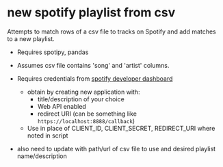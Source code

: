 # new spotify playlist from csv

Attempts to match rows of a csv file to tracks on Spotify and add matches to a new playlist. 


- Requires spotipy, pandas
	
- Assumes csv file contains 'song' and 'artist' columns.

- Requires credentials from [spotify developer dashboard](https://developer.spotify.com/dashboard)
    - obtain by creating new application with:
        - title/description of your choice
        - Web API enabled
        - redirect URI (can be something like `https://localhost:8888/callback`)
    - Use in place of CLIENT_ID, CLIENT_SECRET, REDIRECT_URI where noted in script

 - also need to update with path/url of csv file to use and desired playlist name/description 

